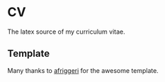 # CV

The latex source of my curriculum vitae.

## Template

Many thanks to [afriggeri](https://github.com/afriggeri/CV) for the awesome template.
